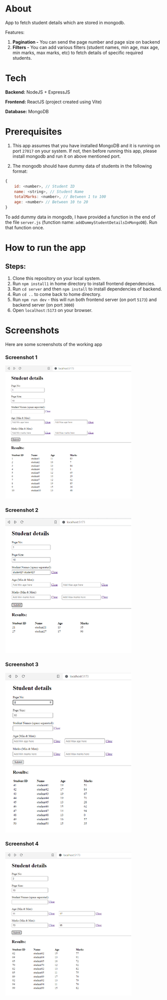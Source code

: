 # About

App to fetch student details which are stored in mongodb.

Features:
1. **Pagination -** You can send the page number and page size on backend
2. **Filters -** You can add various filters (student names, min age, max age, min marks, max marks, etc) to fetch details of specific required students.

# Tech

**Backend:** NodeJS + ExpressJS  

**Frontend:** ReactJS (project created using Vite)  

**Database:** MongoDB

# Prerequisites

1. This app assumes that you have installed MongoDB and it is running on port `27017` on your system. If not, then before running this app, please install mongodb and run it on above mentioned port.

2. The mongodb should have dummy data of students in the following format:

```js
{
    id: <number>, // Student ID
    name: <string>, // Student Name
    totalMarks: <number>, // Between 1 to 100
    age: <number> // Between 10 to 20
}
```

To add dummy data in mongodb, I have provided a function in the end of the file `server.js` (function name: `addDummyStudentDetailsInMongoDB`). Run that function once.

# How to run the app

## Steps:

1. Clone this repository on your local system.
2. Run `npm install1` in home directory to install frontend dependencies. 
3. Run `cd server` and then `npm install` to install dependencies of backend.
4. Run `cd ..` to come back to home directory.
5. Run `npm run dev` - this will run both frontend server (on port `5173`) and backend server (on port `3000`)
6. Open `localhost:5173` on your browser.

# Screenshots

Here are some screenshots of the working app

### Screenshot 1
<img src="./screenshots/sc1.png" style="width:80%">

<br/>

### Screenshot 2
<img src="./screenshots/sc2.png" style="width:80%">

<br/>

### Screenshot 3
<img src="./screenshots/sc3.png" style="width:80%">

<br/>

### Screenshot 4
<img src="./screenshots/sc4.png" style="width:80%">



